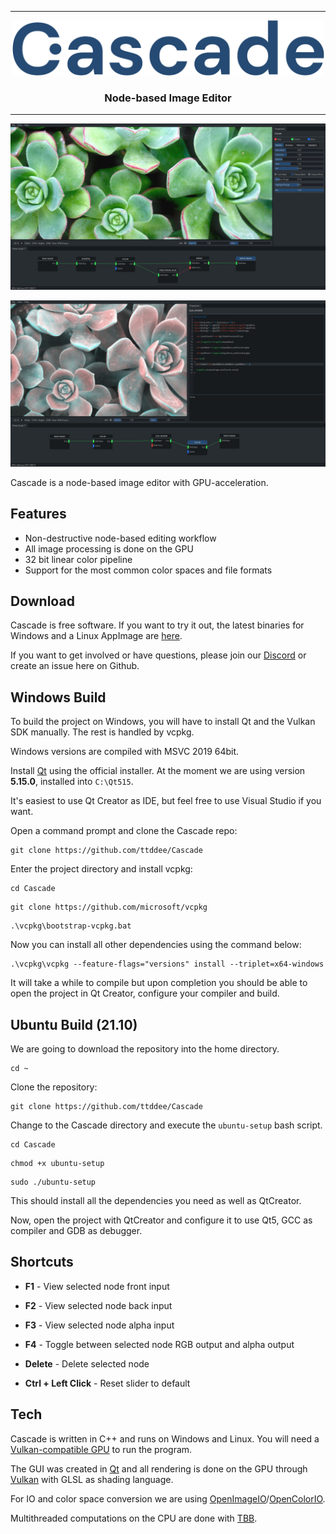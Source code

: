 <hr>

<p align="center">
  <img src="design/logo/cascade-logo-full.png" width="500">
</p>

<h3 align="center">
  Node-based Image Editor
</h3>

<hr>

![Cascade](screenshots/csc-screen03.jpg)   

![Cascade](screenshots/csc-screen02.jpg) 

Cascade is a node-based image editor with GPU-acceleration.

## Features

- Non-destructive node-based editing workflow
- All image processing is done on the GPU
- 32 bit linear color pipeline
- Support for the most common color spaces and file formats

## Download

Cascade is free software. If you want to try it out, the latest binaries for Windows and a Linux AppImage are [here](https://github.com/ttddee/Cascade/releases).

If you want to get involved or have questions, please join our [Discord](https://discord.gg/SHPHqgKtFM) or create an issue here on Github.

## Windows Build

To build the project on Windows, you will have to install Qt and the Vulkan SDK manually. The rest is handled by vcpkg. 

Windows versions are compiled with MSVC 2019 64bit.

Install [Qt](https://www.qt.io/download) using the official installer. At the moment we are using version **5.15.0**, installed into `C:\Qt515`.

It's easiest to use Qt Creator as IDE, but feel free to use Visual Studio if you want.

Open a command prompt and clone the Cascade repo:

```
git clone https://github.com/ttddee/Cascade
```

Enter the project directory and install vcpkg:

``` 
cd Cascade
```
```
git clone https://github.com/microsoft/vcpkg
```
```
.\vcpkg\bootstrap-vcpkg.bat
```

Now you can install all other dependencies using the command below:

```
.\vcpkg\vcpkg --feature-flags="versions" install --triplet=x64-windows
```

It will take a while to compile but upon completion you should be able to open the project in Qt Creator, configure your compiler and build.

## Ubuntu Build (21.10)

We are going to download the repository into the home directory.

```
cd ~
```

Clone the repository:

```
git clone https://github.com/ttddee/Cascade
```

Change to the Cascade directory and execute the `ubuntu-setup` bash script.

```
cd Cascade
```
```
chmod +x ubuntu-setup
```
```
sudo ./ubuntu-setup
```

This should install all the dependencies you need as well as QtCreator.

Now, open the project with QtCreator and configure it to use Qt5, GCC as compiler and GDB as debugger.

## Shortcuts

- **F1** - View selected node front input
- **F2** - View selected node back input
- **F3** - View selected node alpha input
- **F4** - Toggle between selected node RGB output and alpha output
- **Delete** - Delete selected node

- **Ctrl + Left Click** - Reset slider to default

## Tech

Cascade is written in C++ and runs on Windows and Linux. You will need a [Vulkan-compatible GPU](https://vulkan.gpuinfo.org/) to run the program.

The GUI was created in [Qt](https://www.qt.io/) and all rendering is done on the GPU through [Vulkan](https://www.vulkan.org/) with GLSL as shading language.

For IO and color space conversion we are using [OpenImageIO](https://github.com/OpenImageIO/oiio)/[OpenColorIO](https://opencolorio.org/).

Multithreaded computations on the CPU are done with [TBB](https://github.com/oneapi-src/oneTBB).


